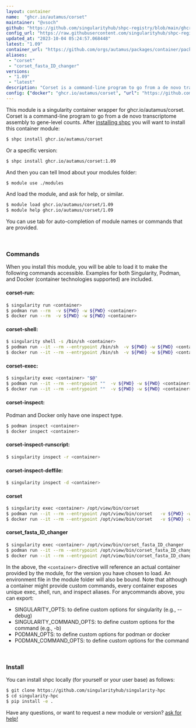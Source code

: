```yaml
---
layout: container
name:  "ghcr.io/autamus/corset"
maintainer: "@vsoch"
github: "https://github.com/singularityhub/shpc-registry/blob/main/ghcr.io/autamus/corset/container.yaml"
config_url: "https://raw.githubusercontent.com/singularityhub/shpc-registry/main/ghcr.io/autamus/corset/container.yaml"
updated_at: "2023-10-04 05:24:57.068448"
latest: "1.09"
container_url: "https://github.com/orgs/autamus/packages/container/package/corset"
aliases:
 - "corset"
 - "corset_fasta_ID_changer"
versions:
 - "1.09"
 - "latest"
description: "Corset is a command-line program to go from a de novo transcriptome assembly to gene-level counts."
config: {"docker": "ghcr.io/autamus/corset", "url": "https://github.com/orgs/autamus/packages/container/package/corset", "maintainer": "@vsoch", "description": "Corset is a command-line program to go from a de novo transcriptome assembly to gene-level counts.", "latest": {"1.09": "sha256:58e023a036d5fba10b160c1f56dca81d129ee1fa8461512bbf5091ccf592a5a1"}, "tags": {"1.09": "sha256:58e023a036d5fba10b160c1f56dca81d129ee1fa8461512bbf5091ccf592a5a1", "latest": "sha256:58e023a036d5fba10b160c1f56dca81d129ee1fa8461512bbf5091ccf592a5a1"}, "aliases": {"corset": "/opt/view/bin/corset", "corset_fasta_ID_changer": "/opt/view/bin/corset_fasta_ID_changer"}}
---
```


This module is a singularity container wrapper for ghcr.io/autamus/corset.
Corset is a command-line program to go from a de novo transcriptome assembly to gene-level counts.
After [installing shpc](#install) you will want to install this container module:


```bash
$ shpc install ghcr.io/autamus/corset
```

Or a specific version:

```bash
$ shpc install ghcr.io/autamus/corset:1.09
```

And then you can tell lmod about your modules folder:

```bash
$ module use ./modules
```

And load the module, and ask for help, or similar.

```bash
$ module load ghcr.io/autamus/corset/1.09
$ module help ghcr.io/autamus/corset/1.09
```

You can use tab for auto-completion of module names or commands that are provided.

<br>

### Commands

When you install this module, you will be able to load it to make the following commands accessible.
Examples for both Singularity, Podman, and Docker (container technologies supported) are included.

#### corset-run:

```bash
$ singularity run <container>
$ podman run --rm  -v ${PWD} -w ${PWD} <container>
$ docker run --rm  -v ${PWD} -w ${PWD} <container>
```

#### corset-shell:

```bash
$ singularity shell -s /bin/sh <container>
$ podman run --it --rm --entrypoint /bin/sh  -v ${PWD} -w ${PWD} <container>
$ docker run --it --rm --entrypoint /bin/sh  -v ${PWD} -w ${PWD} <container>
```

#### corset-exec:

```bash
$ singularity exec <container> "$@"
$ podman run --it --rm --entrypoint ""  -v ${PWD} -w ${PWD} <container> "$@"
$ docker run --it --rm --entrypoint ""  -v ${PWD} -w ${PWD} <container> "$@"
```

#### corset-inspect:

Podman and Docker only have one inspect type.

```bash
$ podman inspect <container>
$ docker inspect <container>
```

#### corset-inspect-runscript:

```bash
$ singularity inspect -r <container>
```

#### corset-inspect-deffile:

```bash
$ singularity inspect -d <container>
```


#### corset

```bash
$ singularity exec <container> /opt/view/bin/corset
$ podman run --it --rm --entrypoint /opt/view/bin/corset   -v ${PWD} -w ${PWD} <container> -c " $@"
$ docker run --it --rm --entrypoint /opt/view/bin/corset   -v ${PWD} -w ${PWD} <container> -c " $@"
```


#### corset_fasta_ID_changer

```bash
$ singularity exec <container> /opt/view/bin/corset_fasta_ID_changer
$ podman run --it --rm --entrypoint /opt/view/bin/corset_fasta_ID_changer   -v ${PWD} -w ${PWD} <container> -c " $@"
$ docker run --it --rm --entrypoint /opt/view/bin/corset_fasta_ID_changer   -v ${PWD} -w ${PWD} <container> -c " $@"
```



In the above, the `<container>` directive will reference an actual container provided
by the module, for the version you have chosen to load. An environment file in the
module folder will also be bound. Note that although a container
might provide custom commands, every container exposes unique exec, shell, run, and
inspect aliases. For anycommands above, you can export:

 - SINGULARITY_OPTS: to define custom options for singularity (e.g., --debug)
 - SINGULARITY_COMMAND_OPTS: to define custom options for the command (e.g., -b)
 - PODMAN_OPTS: to define custom options for podman or docker
 - PODMAN_COMMAND_OPTS: to define custom options for the command

<br>

### Install

You can install shpc locally (for yourself or your user base) as follows:

```bash
$ git clone https://github.com/singularityhub/singularity-hpc
$ cd singularity-hpc
$ pip install -e .
```

Have any questions, or want to request a new module or version? [ask for help!](https://github.com/singularityhub/singularity-hpc/issues)